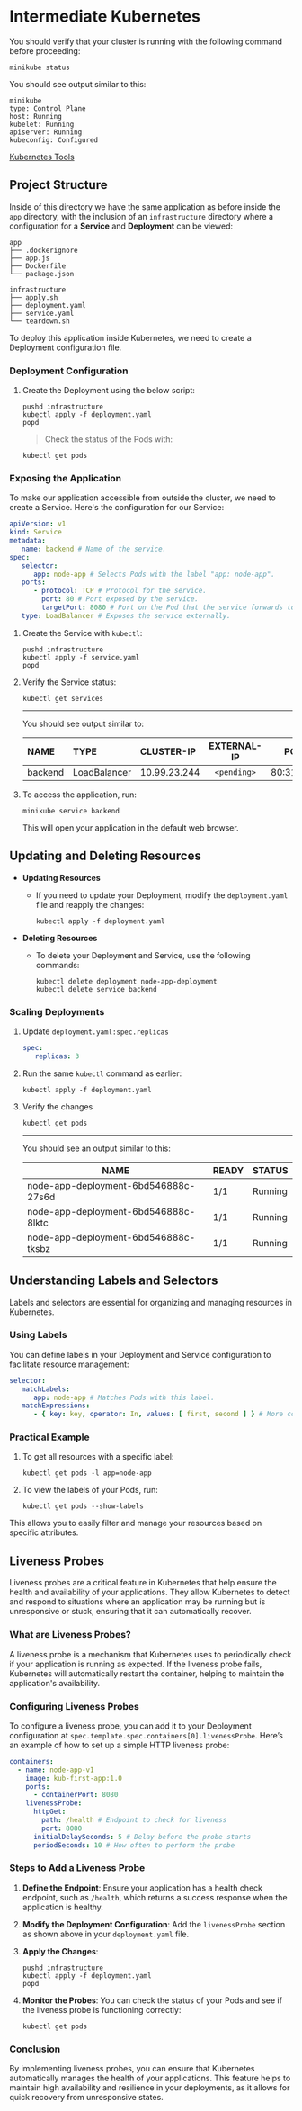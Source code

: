 # Intermediate Kubernetes

You should verify that your cluster is running with the following command before proceeding:

```shell
minikube status
```

You should see output similar to this:

```text
minikube
type: Control Plane
host: Running
kubelet: Running
apiserver: Running
kubeconfig: Configured
```

[Kubernetes Tools](../../TOOLS.md)

## Project Structure

Inside of this directory we have the same application as before inside the `app` directory, with the inclusion
of an `infrastructure` directory where a configuration for a **Service** and **Deployment** can be viewed:

```text
app
├── .dockerignore
├── app.js
├── Dockerfile
└── package.json

infrastructure
├── apply.sh
├── deployment.yaml
├── service.yaml
└── teardown.sh
```

To deploy this application inside Kubernetes, we need to create a Deployment configuration file.

### Deployment Configuration

1. Create the Deployment using the below script:

   ```shell
   pushd infrastructure
   kubectl apply -f deployment.yaml
   popd
   ```

   > Check the status of the Pods with:

   ```shell
   kubectl get pods
   ```

### Exposing the Application

To make our application accessible from outside the cluster, we need to create a Service. Here's the configuration for
our Service:

```yaml
apiVersion: v1
kind: Service
metadata:
   name: backend # Name of the service.
spec:
   selector:
      app: node-app # Selects Pods with the label "app: node-app".
   ports:
      - protocol: TCP # Protocol for the service.
        port: 80 # Port exposed by the service.
        targetPort: 8080 # Port on the Pod that the service forwards to.
   type: LoadBalancer # Exposes the service externally.
```

1. Create the Service with `kubectl`:

   ```shell
   pushd infrastructure
   kubectl apply -f service.yaml
   popd
   ```

2. Verify the Service status:

   ```shell
   kubectl get services
   ```

   ---

   You should see output similar to:

   | NAME           | TYPE         | CLUSTER-IP   | EXTERNAL-IP |    PORT(S)     |   AGE |
   |:---------------|:-------------|:-------------|:-----------:|:--------------:|------:|
   | backend        | LoadBalancer | 10.99.23.244 | `<pending>` |  80:31155/TCP  |   63s |

3. To access the application, run:

   ```shell
   minikube service backend
   ```

   This will open your application in the default web browser.

## Updating and Deleting Resources

- **Updating Resources**
   - If you need to update your Deployment, modify the `deployment.yaml` file and reapply the changes:

       ```shell
       kubectl apply -f deployment.yaml
       ```

- **Deleting Resources**
   - To delete your Deployment and Service, use the following commands:

       ```shell
       kubectl delete deployment node-app-deployment
       kubectl delete service backend
       ```

### Scaling Deployments

1. Update `deployment.yaml:spec.replicas`

   ```yaml
   spec:
      replicas: 3
   ```

2. Run the same `kubectl` command as earlier:

   ```shell
   kubectl apply -f deployment.yaml
   ```

3. Verify the changes 
 
   ```shell
   kubectl get pods
   ```
   
   ---
   
   You should see an output similar to this:

   | NAME                                 | READY | STATUS  |
   |--------------------------------------|-------|---------|
   | node-app-deployment-6bd546888c-27s6d | 1/1   | Running |
   | node-app-deployment-6bd546888c-8lktc | 1/1   | Running |
   | node-app-deployment-6bd546888c-tksbz | 1/1   | Running |

## Understanding Labels and Selectors

Labels and selectors are essential for organizing and managing resources in Kubernetes.

### Using Labels

You can define labels in your Deployment and Service configuration to facilitate resource management:

```yaml
selector:
   matchLabels:
      app: node-app # Matches Pods with this label.
   matchExpressions:
      - { key: key, operator: In, values: [ first, second ] } # More complex matching criteria.
```

### Practical Example

1. To get all resources with a specific label:

   ```shell
   kubectl get pods -l app=node-app
   ```

2. To view the labels of your Pods, run:

   ```shell
   kubectl get pods --show-labels
   ```

This allows you to easily filter and manage your resources based on specific attributes.

## Liveness Probes

Liveness probes are a critical feature in Kubernetes that help ensure the health and availability of your applications.
They allow Kubernetes to detect and respond to situations where an application may be running but is unresponsive or
stuck, ensuring that it can automatically recover.

### What are Liveness Probes?

A liveness probe is a mechanism that Kubernetes uses to periodically check if your application is running as expected.
If the liveness probe fails, Kubernetes will automatically restart the container, helping to maintain the application's
availability.

### Configuring Liveness Probes

To configure a liveness probe, you can add it to your Deployment configuration at
`spec.template.spec.containers[0].livenessProbe`. Here’s an example of how to set up a
simple HTTP liveness probe:

```yaml
containers:
  - name: node-app-v1
    image: kub-first-app:1.0
    ports:
      - containerPort: 8080
    livenessProbe:
      httpGet:
        path: /health # Endpoint to check for liveness
        port: 8080
      initialDelaySeconds: 5 # Delay before the probe starts
      periodSeconds: 10 # How often to perform the probe
```

### Steps to Add a Liveness Probe

1. **Define the Endpoint**: Ensure your application has a health check endpoint, such as `/health`, which returns a
   success response when the application is healthy.

2. **Modify the Deployment Configuration**: Add the `livenessProbe` section as shown above in your `deployment.yaml`
   file.

3. **Apply the Changes**:

   ```shell
   pushd infrastructure
   kubectl apply -f deployment.yaml
   popd
   ```

4. **Monitor the Probes**: You can check the status of your Pods and see if the liveness probe is functioning correctly:

   ```shell
   kubectl get pods
   ```

### Conclusion

By implementing liveness probes, you can ensure that Kubernetes automatically manages the health of your applications.
This feature helps to maintain high availability and resilience in your deployments, as it allows for quick recovery
from unresponsive states.
